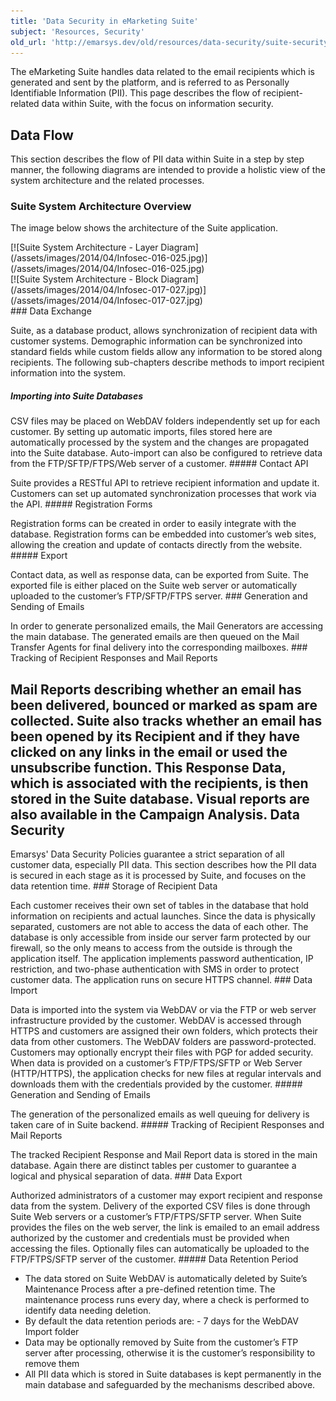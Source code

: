 ```yaml
---
title: 'Data Security in eMarketing Suite'
subject: 'Resources, Security'
old_url: 'http://emarsys.dev/old/resources/data-security/suite-security/'
---
```


The eMarketing Suite handles data related to the email recipients which is generated and sent by the platform, and is referred to as Personally Identifiable Information (PII). This page describes the flow of recipient-related data within Suite, with the focus on information security.

Data Flow
---------

 This section describes the flow of PII data within Suite in a step by step manner, the following diagrams are intended to provide a holistic view of the system architecture and the related processes.

### Suite System Architecture Overview

 The image below shows the architecture of the Suite application.

<div class="center"><div class="floatnone">[![Suite System Architecture - Layer Diagram](/assets/images/2014/04/Infosec-016-025.jpg)](/assets/images/2014/04/Infosec-016-025.jpg)</div></div><div class="center"><div class="floatnone">[![Suite System Architecture - Block Diagram](/assets/images/2014/04/Infosec-017-027.jpg)](/assets/images/2014/04/Infosec-017-027.jpg)</div></div>### Data Exchange

 Suite, as a database product, allows synchronization of recipient data with customer systems. Demographic information can be synchronized into standard fields while custom fields allow any information to be stored along recipients. The following sub-chapters describe methods to import recipient information into the system.

##### Importing into Suite Databases

<div class="center"> CSV files may be placed on WebDAV folders independently set up for each customer. By setting up automatic imports, files stored here are automatically processed by the system and the changes are propagated into the Suite database. Auto-import can also be configured to retrieve data from the FTP/SFTP/FTPS/Web server of a customer. ##### Contact API

 Suite provides a RESTful API to retrieve recipient information and update it. Customers can set up automated synchronization processes that work via the API. ##### Registration Forms

 Registration forms can be created in order to easily integrate with the database. Registration forms can be embedded into customer’s web sites, allowing the creation and update of contacts directly from the website. ##### Export

 Contact data, as well as response data, can be exported from Suite. The exported file is either placed on the Suite web server or automatically uploaded to the customer’s FTP/SFTP/FTPS server. ### Generation and Sending of Emails

 In order to generate personalized emails, the Mail Generators are accessing the main database. The generated emails are then queued on the Mail Transfer Agents for final delivery into the corresponding mailboxes. ### Tracking of Recipient Responses and Mail Reports

 Mail Reports describing whether an email has been delivered, bounced or marked as spam are collected. Suite also tracks whether an email has been opened by its Recipient and if they have clicked on any links in the email or used the unsubscribe function. This Response Data, which is associated with the recipients, is then stored in the Suite database. Visual reports are also available in the Campaign Analysis. Data Security
-------------

 Emarsys' Data Security Policies guarantee a strict separation of all customer data, especially PII data. This section describes how the PII data is secured in each stage as it is processed by Suite, and focuses on the data retention time. ### Storage of Recipient Data

 Each customer receives their own set of tables in the database that hold information on recipients and actual launches. Since the data is physically separated, customers are not able to access the data of each other. The database is only accessible from inside our server farm protected by our firewall, so the only means to access from the outside is through the application itself. The application implements password authentication, IP restriction, and two-phase authentication with SMS in order to protect customer data. The application runs on secure HTTPS channel. ### Data Import

 Data is imported into the system via WebDAV or via the FTP or web server infrastructure provided by the customer. WebDAV is accessed through HTTPS and customers are assigned their own folders, which protects their data from other customers. The WebDAV folders are password-protected. Customers may optionally encrypt their files with PGP for added security. When data is provided on a customer’s FTP/FTPS/SFTP or Web Server (HTTP/HTTPS), the application checks for new files at regular intervals and downloads them with the credentials provided by the customer. ##### Generation and Sending of Emails

 The generation of the personalized emails as well queuing for delivery is taken care of in Suite backend. ##### Tracking of Recipient Responses and Mail Reports

 The tracked Recipient Response and Mail Report data is stored in the main database. Again there are distinct tables per customer to guarantee a logical and physical separation of data. ### Data Export

 Authorized administrators of a customer may export recipient and response data from the system. Delivery of the exported CSV files is done through Suite Web servers or a customer’s FTP/FTPS/SFTP server. When Suite provides the files on the web server, the link is emailed to an email address authorized by the customer and credentials must be provided when accessing the files. Optionally files can automatically be uploaded to the FTP/FTPS/SFTP server of the customer. ##### Data Retention Period

- The data stored on Suite WebDAV is automatically deleted by Suite’s Maintenance Process after a pre-defined retention time. The maintenance process runs every day, where a check is performed to identify data needing deletion.
- By default the data retention periods are: - 7 days for the WebDAV Import folder
- Data may be optionally removed by Suite from the customer’s FTP server after processing, otherwise it is the customer’s responsibility to remove them
- All PII data which is stored in Suite databases is kept permanently in the main database and safeguarded by the mechanisms described above.

</div>